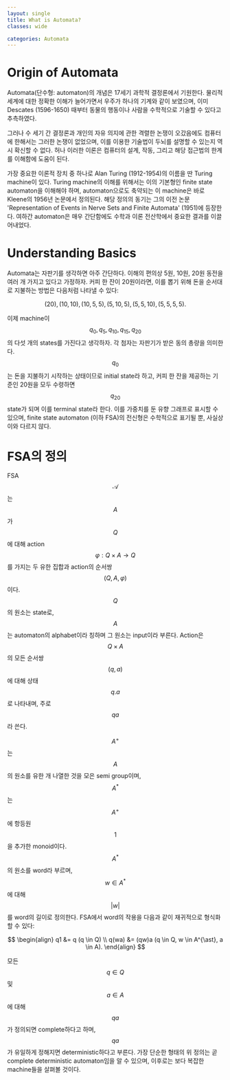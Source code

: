 ```yaml
---
layout: single
title: What is Automata?
classes: wide

categories: Automata
---
```


<script
  src="https://cdn.mathjax.org/mathjax/latest/MathJax.js?config=TeX-AMS-MML_HTMLorMML"
  type="text/javascript">
</script>

# Origin of Automata

Automata(단수형: automaton)의 개념은 17세기 과학적 결정론에서 기원한다.
물리적 세계에 대한 정확한 이해가 늘어가면서 우주가 하나의 기계와 같이 보였으며, 이미 Descates (1596-1650) 때부터 동물의 행동이나 사람을 수학적으로 기술할 수 있다고 추측하였다.

그러나 수 세기 간 결정론과 개인의 자유 의지에 관한 격렬한 논쟁이 오갔음에도 컴퓨터에 한해서는 그러한 논쟁이 없었으며, 이를 이용한 기술법이 두뇌를 설명할 수 있는지 역시 확신할 수 없다.
허나 이러한 이론은 컴퓨터의 설계, 작동, 그리고 해당 접근법의 한계를 이해함에 도움이 된다.

가장 중요한 이론적 장치 중 하나로 Alan Turing (1912-1954)의 이름을 딴 Turing machine이 있다.
Turing machine의 이해를 위해서는 이의 기본형인 finite state automaton을 이해해야 하며, automaton으로도 축약되는 이 machine은 바로 Kleene의 1956년 논문에서 정의된다.
해당 정의의 동기는 그의 이전 논문 'Representation of Events in Nerve Sets and Finite Automata' (1951)에 등장한다.
여하간 automaton은 매우 간단함에도 수학과 이론 전산학에서 중요한 결과를 이끌어내었다.

# Understanding Basics
Automata는 자판기를 생각하면 아주 간단하다.
이해의 편의상 5원, 10원, 20원 동전을 여러 개 가지고 있다고 가정하자.
커피 한 잔이 20원이라면, 이를 뽑기 위해 돈을 순서대로 지불하는 방법은 다음처럼 나타낼 수 있다:

$$ (20), (10, 10), (10, 5, 5), (5, 10, 5), (5, 5, 10), (5, 5, 5, 5). $$

이제 machine이 $$q_{0}, q_{5}, q_{10}, q_{15}, q_{20}$$의 다섯 개의 states를 가진다고 생각하자.
각 첨자는 자판기가 받은 동의 총량을 의미한다.
$$q_0$$는 돈을 지불하기 시작하는 상태이므로 initial state라 하고, 커피 한 잔을 제공하는 기준인 20원을 모두 수령하면 $$q_{20}$$ state가 되며 이를 terminal state라 한다.
이를 가중치를 둔 유향 그래프로 표시할 수 있으며, finite state automaton (이하 FSA)의 전신형은 수학적으로 표기될 뿐, 사실상 이와 다르지 않다.

# FSA의 정의
FSA $$\mathcal{A}$$는 $$A$$가 $$Q$$에 대해 action $$\varphi: Q \times A \rightarrow Q$$를 가지는 두 유한 집합과 action의 순서쌍 $$(Q, A, \varphi)$$이다.
$$Q$$의 원소는 state로, $$A$$는 automaton의 alphabet이라 칭하며 그 원소는 input이라 부른다.
Action은 $$Q \times A$$의 모든 순서쌍 $$(q, a)$$에 대해 상태 $$q.a$$로 나타내며, 주로 $$qa$$라 쓴다.

$$A^{+}$$는 $$A$$의 원소를 유한 개 나열한 것을 모은 semi group이며, $$A^{\ast}$$는 $$A^{+}$$에 항등원 $$1$$을 추가한 monoid이다.
$$A^{\ast}$$의 원소를 word라 부르며, $$w \in A^{\ast}$$에 대해 $$|w|$$를 word의 길이로 정의한다.
FSA에서 word의 작용을 다음과 같이 재귀적으로 형식화할 수 있다:

$$
\begin{align}
q1 &= q (q \in Q) \\
q(wa) &= (qw)a (q \in Q, w \in A^{\ast}, a \in A).
\end{align}
$$

모든 $$q \in Q$$ 및 $$a \in A$$에 대해 $$qa$$가 정의되면 complete하다고 하며, $$qa$$가 유일하게 정해지면 deterministic하다고 부른다.
가장 단순한 형태의 위 정의는 곧 complete deterministic automaton임을 알 수 있으며, 이후로는 보다 복잡한 machine들을 살펴볼 것이다.
